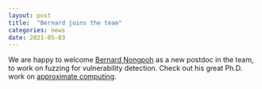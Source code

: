 ```yaml
---
layout: post
title:  "Bernard joins the team"
categories: news
date: 2021-05-03
---
```

We are happy to welcome [Bernard Nongpoh][bernard] as a new postdoc in the team, to work on fuzzing for vulnerability detection. Check out his great Ph.D. work on [approximate computing][dblp].

[bernard]: https://binsec.github.io/people/nongpoh.html
[dblp]: https://dblp.org/pid/120/5102.html
